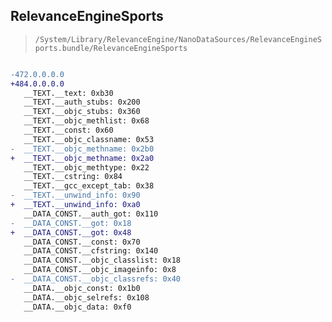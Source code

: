 ## RelevanceEngineSports

> `/System/Library/RelevanceEngine/NanoDataSources/RelevanceEngineSports.bundle/RelevanceEngineSports`

```diff

-472.0.0.0.0
+484.0.0.0.0
   __TEXT.__text: 0xb30
   __TEXT.__auth_stubs: 0x200
   __TEXT.__objc_stubs: 0x360
   __TEXT.__objc_methlist: 0x68
   __TEXT.__const: 0x60
   __TEXT.__objc_classname: 0x53
-  __TEXT.__objc_methname: 0x2b0
+  __TEXT.__objc_methname: 0x2a0
   __TEXT.__objc_methtype: 0x22
   __TEXT.__cstring: 0x84
   __TEXT.__gcc_except_tab: 0x38
-  __TEXT.__unwind_info: 0x90
+  __TEXT.__unwind_info: 0xa0
   __DATA_CONST.__auth_got: 0x110
-  __DATA_CONST.__got: 0x18
+  __DATA_CONST.__got: 0x48
   __DATA_CONST.__const: 0x70
   __DATA_CONST.__cfstring: 0x140
   __DATA_CONST.__objc_classlist: 0x18
   __DATA_CONST.__objc_imageinfo: 0x8
-  __DATA_CONST.__objc_classrefs: 0x40
   __DATA.__objc_const: 0x1b0
   __DATA.__objc_selrefs: 0x108
   __DATA.__objc_data: 0xf0

```
